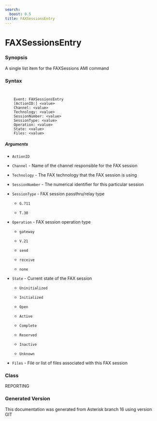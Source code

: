 ```yaml
---
search:
  boost: 0.5
title: FAXSessionsEntry
---
```


# FAXSessionsEntry

### Synopsis

A single list item for the FAXSessions AMI command

### Syntax


```


    Event: FAXSessionsEntry
    [ActionID:] <value>
    Channel: <value>
    Technology: <value>
    SessionNumber: <value>
    SessionType: <value>
    Operation: <value>
    State: <value>
    Files: <value>

```
##### Arguments


* `ActionID`

* `Channel` - Name of the channel responsible for the FAX session<br>

* `Technology` - The FAX technology that the FAX session is using<br>

* `SessionNumber` - The numerical identifier for this particular session<br>

* `SessionType` - FAX session passthru/relay type<br>

    * `G.711`

    * `T.38`

* `Operation` - FAX session operation type<br>

    * `gateway`

    * `V.21`

    * `send`

    * `receive`

    * `none`

* `State` - Current state of the FAX session<br>

    * `Uninitialized`

    * `Initialized`

    * `Open`

    * `Active`

    * `Complete`

    * `Reserved`

    * `Inactive`

    * `Unknown`

* `Files` - File or list of files associated with this FAX session<br>

### Class

REPORTING

### Generated Version

This documentation was generated from Asterisk branch 16 using version GIT 